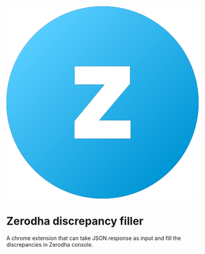<div align="center">
    <img src="icons/fav_icon.png">
</div>

# Zerodha discrepancy filler

A chrome extension that can take JSON response as input and fill the discrepancies in Zerodha console.
